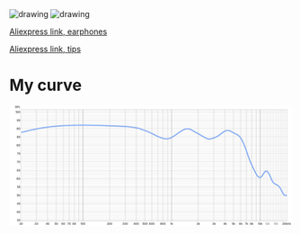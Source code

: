 <img src="https://github.com/user-attachments/assets/cba60442-c066-4524-ac15-0e844c95d130" alt="drawing" width=30%/>
<img src="https://github.com/user-attachments/assets/c1df64f3-53db-480e-901c-12bfc26c88d9" alt="drawing" width=30%/> </p>

[Aliexpress link, earphones](https://aliexpress.ru/item/32841881186.html)

[Aliexpress link, tips](https://aliexpress.ru/item/4000165178739.html)

# My curve

![1](Fengru-EMX500S.jpg)
